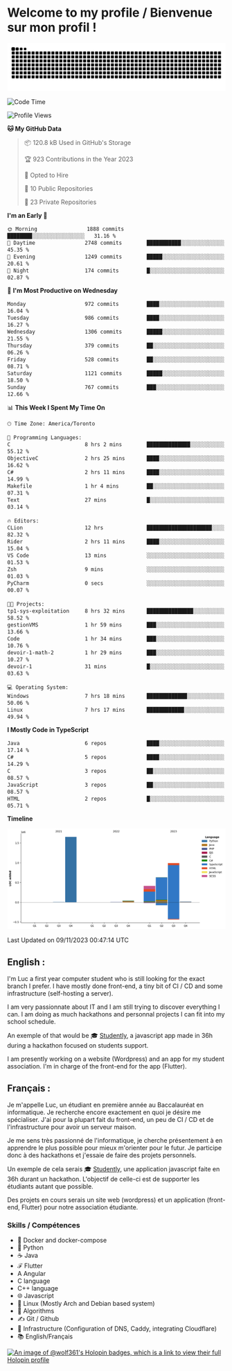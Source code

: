 # Welcome to my profile / Bienvenue sur mon profil !

![snake gif](https://github.com/wolf-361/wolf-361/blob/output/github-contribution-grid-snake.svg)

<!--START_SECTION:waka-->
![Code Time](http://img.shields.io/badge/Code%20Time-450%20hrs%2013%20mins-blue)

![Profile Views](http://img.shields.io/badge/Profile%20Views-0-blue)

**🐱 My GitHub Data** 

> 📦 120.8 kB Used in GitHub's Storage 
 > 
> 🏆 923 Contributions in the Year 2023
 > 
> 💼 Opted to Hire
 > 
> 📜 10 Public Repositories 
 > 
> 🔑 23 Private Repositories 
 > 
**I'm an Early 🐤** 

```text
🌞 Morning                1888 commits        ████████░░░░░░░░░░░░░░░░░   31.16 % 
🌆 Daytime                2748 commits        ███████████░░░░░░░░░░░░░░   45.35 % 
🌃 Evening                1249 commits        █████░░░░░░░░░░░░░░░░░░░░   20.61 % 
🌙 Night                  174 commits         █░░░░░░░░░░░░░░░░░░░░░░░░   02.87 % 
```
📅 **I'm Most Productive on Wednesday** 

```text
Monday                   972 commits         ████░░░░░░░░░░░░░░░░░░░░░   16.04 % 
Tuesday                  986 commits         ████░░░░░░░░░░░░░░░░░░░░░   16.27 % 
Wednesday                1306 commits        █████░░░░░░░░░░░░░░░░░░░░   21.55 % 
Thursday                 379 commits         ██░░░░░░░░░░░░░░░░░░░░░░░   06.26 % 
Friday                   528 commits         ██░░░░░░░░░░░░░░░░░░░░░░░   08.71 % 
Saturday                 1121 commits        █████░░░░░░░░░░░░░░░░░░░░   18.50 % 
Sunday                   767 commits         ███░░░░░░░░░░░░░░░░░░░░░░   12.66 % 
```


📊 **This Week I Spent My Time On** 

```text
🕑︎ Time Zone: America/Toronto

💬 Programming Languages: 
C                        8 hrs 2 mins        ██████████████░░░░░░░░░░░   55.12 % 
ObjectiveC               2 hrs 25 mins       ████░░░░░░░░░░░░░░░░░░░░░   16.62 % 
C#                       2 hrs 11 mins       ████░░░░░░░░░░░░░░░░░░░░░   14.99 % 
Makefile                 1 hr 4 mins         ██░░░░░░░░░░░░░░░░░░░░░░░   07.31 % 
Text                     27 mins             █░░░░░░░░░░░░░░░░░░░░░░░░   03.14 % 

🔥 Editors: 
CLion                    12 hrs              █████████████████████░░░░   82.32 % 
Rider                    2 hrs 11 mins       ████░░░░░░░░░░░░░░░░░░░░░   15.04 % 
VS Code                  13 mins             ░░░░░░░░░░░░░░░░░░░░░░░░░   01.53 % 
Zsh                      9 mins              ░░░░░░░░░░░░░░░░░░░░░░░░░   01.03 % 
PyCharm                  0 secs              ░░░░░░░░░░░░░░░░░░░░░░░░░   00.07 % 

🐱‍💻 Projects: 
tp1-sys-exploitation     8 hrs 32 mins       ███████████████░░░░░░░░░░   58.52 % 
gestionVMS               1 hr 59 mins        ███░░░░░░░░░░░░░░░░░░░░░░   13.66 % 
Code                     1 hr 34 mins        ███░░░░░░░░░░░░░░░░░░░░░░   10.76 % 
devoir-1-math-2          1 hr 29 mins        ███░░░░░░░░░░░░░░░░░░░░░░   10.27 % 
devoir-1                 31 mins             █░░░░░░░░░░░░░░░░░░░░░░░░   03.63 % 

💻 Operating System: 
Windows                  7 hrs 18 mins       █████████████░░░░░░░░░░░░   50.06 % 
Linux                    7 hrs 17 mins       ████████████░░░░░░░░░░░░░   49.94 % 
```

**I Mostly Code in TypeScript** 

```text
Java                     6 repos             ████░░░░░░░░░░░░░░░░░░░░░   17.14 % 
C#                       5 repos             ████░░░░░░░░░░░░░░░░░░░░░   14.29 % 
C                        3 repos             ██░░░░░░░░░░░░░░░░░░░░░░░   08.57 % 
JavaScript               3 repos             ██░░░░░░░░░░░░░░░░░░░░░░░   08.57 % 
HTML                     2 repos             █░░░░░░░░░░░░░░░░░░░░░░░░   05.71 % 
```



**Timeline**

![Lines of Code chart](https://raw.githubusercontent.com/wolf-361/wolf-361/main/assets/bar_graph.png)


 Last Updated on 09/11/2023 00:47:14 UTC
<!--END_SECTION:waka-->

## English : 

I'm Luc a first year computer student who is still looking for the exact branch I prefer. I have mostly done front-end, a tiny bit of CI / CD and some infrastructure (self-hosting a server).

I am very passionnate about IT and I am still trying to discover everything I can. I am doing as much hackathons and personnal projects I can fit into my school schedule.

An exemple of that would be 🎓 [Studently](https://github.com/wolf-361/Studently-CodeJam12), a javascript app made in 36h during a hackathon focused on students support.

I am presently working on a website (Wordpress) and an app for my student association. I'm in charge of the front-end for the app (Flutter).

## Français :

Je m'appelle Luc, un étudiant en première année au Baccalauréat en informatique. Je recherche encore exactement en quoi je désire me spécialiser. J'ai pour la plupart fait du front-end, un peu de CI / CD et de l'infrastructure pour avoir un serveur maison.

Je me sens très passionné de l'informatique, je cherche présentement à en apprendre le plus possible pour mieux m'orienter pour le futur. Je participe donc à des hackathons et j'essaie de faire des projets personnels.

Un exemple de cela serais 🎓 [Studently](https://github.com/wolf-361/Studently-CodeJam12), une application javascript faite en 36h durant un hackathon. L'objectif de celle-ci est de supporter les étudiants autant que possible.

Des projets en cours serais un site web (wordpress) et un application (front-end, Flutter) pour notre association étudiante.

###  Skills / Compétences

* 🐋 Docker and docker-compose
* 🐍 Python
* ☕ Java
* ℱ Flutter
* A Angular
* C language
* C++ language
* 🌐 Javascript
* 🐧 Linux (Mostly Arch and Debian based system)
* 🧩 Algorithms
* ✍️ Git / Github
* 📜 Infrastructure (Configuration of DNS, Caddy, integrating Cloudflare)
* 📚 English/Français

[![An image of @wolf361's Holopin badges, which is a link to view their full Holopin profile](https://holopin.me/wolf361)](https://holopin.io/@wolf361)


